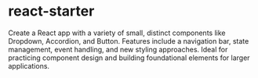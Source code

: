 # react-starter
Create a React app with a variety of small, distinct components like Dropdown, Accordion, and Button. Features include a navigation bar, state management, event handling, and new styling approaches. Ideal for practicing component design and building foundational elements for larger applications.
